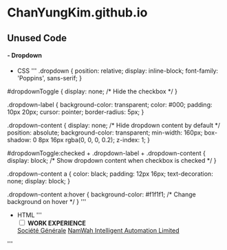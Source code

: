 # ChanYungKim.github.io

## Unused Code
#### - Dropdown

- CSS
'''
.dropdown {
  position: relative;
  display: inline-block;
  font-family: 'Poppins', sans-serif;
}

#dropdownToggle {
  display: none; /* Hide the checkbox */
}

.dropdown-label {
  background-color: transparent;
  color: #000;
  padding: 10px 20px;
  cursor: pointer;
  border-radius: 5px;
}

.dropdown-content {
  display: none; /* Hide dropdown content by default */
  position: absolute;
  background-color: transparent;
  min-width: 160px;
  box-shadow: 0 8px 16px rgba(0, 0, 0, 0.2);
  z-index: 1;
}

#dropdownToggle:checked + .dropdown-label + .dropdown-content {
  display: block; /* Show dropdown content when checkbox is checked */
}

.dropdown-content a {
  color: black;
  padding: 12px 16px;
  text-decoration: none;
  display: block;
}

.dropdown-content a:hover {
  background-color: #f1f1f1; /* Change background on hover */
}
'''

- HTML
'''
  <article>
    <div class="dropdown">
      <input type="checkbox" id="dropdownToggle" />
      <label for="dropdownToggle" class="dropdown-label"><b>WORK EXPERIENCE</b></label>
      <div class="dropdown-content">
          <a href="#">Société Générale</a>
          <a href="#">NamWah Intelligent Automation Limited</a>
      </div>
    </div>
  </article>
'''